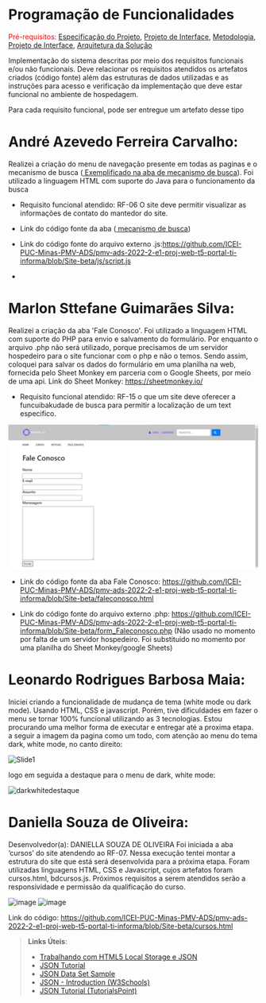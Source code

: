 # Programação de Funcionalidades

<span style="color:red">Pré-requisitos: <a href="2-Especificação do Projeto.md"> Especificação do Projeto</a></span>, <a href="3-Projeto de Interface.md"> Projeto de Interface</a>, <a href="4-Metodologia.md"> Metodologia</a>, <a href="3-Projeto de Interface.md"> Projeto de Interface</a>, <a href="5-Arquitetura da Solução.md"> Arquitetura da Solução</a>

Implementação do sistema descritas por meio dos requisitos funcionais e/ou não funcionais. Deve relacionar os requisitos atendidos os artefatos criados (código fonte) além das estruturas de dados utilizadas e as instruções para acesso e verificação da implementação que deve estar funcional no ambiente de hospedagem.

Para cada requisito funcional, pode ser entregue um artefato desse tipo
 # André Azevedo Ferreira Carvalho:
 Realizei a criação do menu de navegação presente em todas as paginas e o mecanismo de busca (<a href="https://github.com/ICEI-PUC-Minas-PMV-ADS/pmv-ads-2022-2-e1-proj-web-t5-portal-ti-informa/blob/Site-beta/mecanismo de buxca.html"> Exemplificado na aba de mecanismo de busca</a></span>). Foi utilizado a linguagem HTML com suporte do Java para o funcionamento da busca
  - Requisito funcional atendido: RF-06 O site deve permitir visualizar as informações de contato
do mantedor do site.

- Link do código fonte da aba (<a href="https://github.com/ICEI-PUC-Minas-PMV-ADS/pmv-ads-2022-2-e1-proj-web-t5-portal-ti-informa/blob/Site-beta/mecanismo de buxca.html">  mecanismo de busca</a></span>)

- Link do código fonte do arquivo externo .js:https://github.com/ICEI-PUC-Minas-PMV-ADS/pmv-ads-2022-2-e1-proj-web-t5-portal-ti-informa/blob/Site-beta/js/script.js
- 

 # Marlon Sttefane Guimarães Silva:
 Realizei a criação da aba 'Fale Conosco'. Foi utilizado a linguagem HTML com suporte do PHP para envio e salvamento do formulário.
 Por enquanto o arquivo .php não será utilizado, porque precisamos de um servidor hospedeiro para o site funcionar com o php e não o temos. Sendo assim, coloquei para salvar os dados do formulário em uma planilha na web, fornecida pelo Sheet Monkey em parceria com o Google Sheets, por meio de uma api.
 Link do Sheet Monkey: https://sheetmonkey.io/
 
- Requisito funcional atendido: RF-15 o que um site deve oferecer a funcuibakudade de busca para permitir a localização de um text especifico.
 

![Fale Conosco](img/FaleConoscoPrintNew.jpg)

- Link do código fonte da aba Fale Conosco: https://github.com/ICEI-PUC-Minas-PMV-ADS/pmv-ads-2022-2-e1-proj-web-t5-portal-ti-informa/blob/Site-beta/faleconosco.html

- Link do código fonte do arquivo externo .php: https://github.com/ICEI-PUC-Minas-PMV-ADS/pmv-ads-2022-2-e1-proj-web-t5-portal-ti-informa/blob/Site-beta/form_Faleconosco.php
(Não usado no momento por falta de um servidor hospedeiro. Foi substituido no momento por uma planilha do Sheet Monkey/google Sheets)

# Leonardo Rodrigues Barbosa Maia:

Iniciei criando a funcionalidade de mudança de tema (white mode ou dark mode). Usando HTML, CSS e javascript. Porém, tive dificuldades em fazer o menu se tornar 100% funcional utilizando as 3 tecnologias. Estou procurando uma melhor forma de executar e entregar até a proxima etapa.
a seguir a imagem da pagina como um todo, com atenção ao menu do tema dark, white mode, no canto direito:

![Slide1](https://user-images.githubusercontent.com/114547158/201138314-786a0a2b-b68e-420a-81f6-f324935407d8.JPG)

logo em seguida a destaque para o menu de dark, white mode:

![darkwhitedestaque](https://user-images.githubusercontent.com/114547158/201138697-d97d036f-e004-4892-ae8e-36cd912fccbf.JPG)

# Daniella Souza de Oliveira:

Desenvolvedor(a): DANIELLA SOUZA DE OLIVEIRA
Foi iniciada a aba ‘cursos’ do site atendendo ao RF-07. Nessa execução tentei montar a estrutura do site que está será desenvolvida para a próxima etapa. Foram utilizadas linguagens HTML, CSS e Javascript, cujos artefatos foram cursos.html, bdcursos.js. Próximos requisitos a serem atendidos serão a responsividade e permissão da qualificação do curso. 

 ![image](https://user-images.githubusercontent.com/114544326/201188740-67f3d6da-81cc-4b8a-be15-93dab5926969.png)
![image](https://user-images.githubusercontent.com/114544326/201188764-bb4f6a10-d214-4b50-99ff-407190d6eb02.png)


Link do código: https://github.com/ICEI-PUC-Minas-PMV-ADS/pmv-ads-2022-2-e1-proj-web-t5-portal-ti-informa/blob/Site-beta/cursos.html



> **Links Úteis**:
>
> - [Trabalhando com HTML5 Local Storage e JSON](https://www.devmedia.com.br/trabalhando-com-html5-local-storage-e-json/29045)
> - [JSON Tutorial](https://www.w3resource.com/JSON)
> - [JSON Data Set Sample](https://opensource.adobe.com/Spry/samples/data_region/JSONDataSetSample.html)
> - [JSON - Introduction (W3Schools)](https://www.w3schools.com/js/js_json_intro.asp)
> - [JSON Tutorial (TutorialsPoint)](https://www.tutorialspoint.com/json/index.htm)
